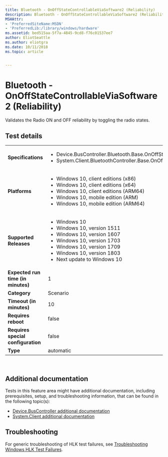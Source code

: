 ```yaml
---
title: Bluetooth - OnOffStateControllableViaSoftware2 (Reliability)
description: Bluetooth - OnOffStateControllableViaSoftware2 (Reliability)
MSHAttr:
- 'PreferredSiteName:MSDN'
- 'PreferredLib:/library/windows/hardware'
ms.assetid: bed515aa-5f7a-4845-9cd8-f76c01537ee7
author: EliotSeattle
ms.author: eliotgra
ms.date: 10/11/2018
ms.topic: article


---
```


# <span id="p_hlk_test.9358c22d-4de3-4630-963a-5af123f5fcc4"></span>Bluetooth - OnOffStateControllableViaSoftware2 (Reliability)


Validates the Radio ON and OFF reliability by toggling the radio states.

## Test details
|||
|---|---|
| **Specifications**  | <ul><li>Device.BusController.Bluetooth.Base.OnOffStateControllableViaSoftware</li><li>System.Client.BluetoothController.Base.OnOffStateControllableViaSoftware</li></ul> |  
| **Platforms**   | <ul><li>Windows 10, client editions (x86)</li><li>Windows 10, client editions (x64)</li><li>Windows 10, client editions (ARM64)</li><li>Windows 10, mobile edition (ARM)</li><li>Windows 10, mobile edition (ARM64)</li></ul> |
| **Supported Releases** | <ul><li>Windows 10</li><li>Windows 10, version 1511</li><li>Windows 10, version 1607</li><li>Windows 10, version 1703</li><li>Windows 10, version 1709</li><li>Windows 10, version 1803</li><li>Next update to Windows 10</li></ul> |
|**Expected run time (in minutes)**| 1 |
|**Category**| Scenario |
|**Timeout (in minutes)**| 10 |
|**Requires reboot**| false |
|**Requires special configuration**| false |
|**Type**| automatic |

 

## <span id="Additional_documentation"></span><span id="additional_documentation"></span><span id="ADDITIONAL_DOCUMENTATION"></span>Additional documentation


Tests in this feature area might have additional documentation, including prerequisites, setup, and troubleshooting information, that can be found in the following topic(s):

-   [Device.BusController additional documentation](device-buscontroller-additional-documentation.md)
-   [System.Client additional documentation](system-client-additional-documentation.md)

## <span id="Troubleshooting"></span><span id="troubleshooting"></span><span id="TROUBLESHOOTING"></span>Troubleshooting


For generic troubleshooting of HLK test failures, see [Troubleshooting Windows HLK Test Failures](..\user\troubleshooting-windows-hlk-test-failures.md).

 

 






